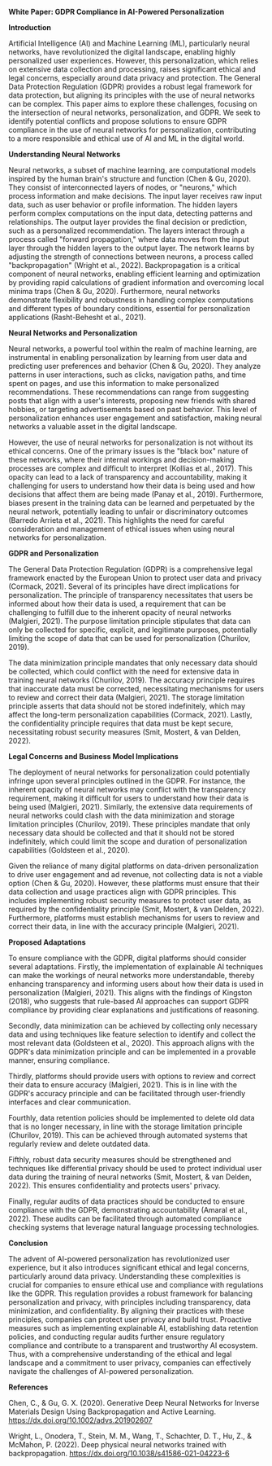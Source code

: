 **White Paper: GDPR Compliance in AI-Powered Personalization**

**Introduction**

Artificial Intelligence (AI) and Machine Learning (ML), particularly neural networks, have revolutionized the digital landscape, enabling highly personalized user experiences. However, this personalization, which relies on extensive data collection and processing, raises significant ethical and legal concerns, especially around data privacy and protection. The General Data Protection Regulation (GDPR) provides a robust legal framework for data protection, but aligning its principles with the use of neural networks can be complex. This paper aims to explore these challenges, focusing on the intersection of neural networks, personalization, and GDPR. We seek to identify potential conflicts and propose solutions to ensure GDPR compliance in the use of neural networks for personalization, contributing to a more responsible and ethical use of AI and ML in the digital world.

**Understanding Neural Networks**

Neural networks, a subset of machine learning, are computational models inspired by the human brain's structure and function (Chen & Gu, 2020). They consist of interconnected layers of nodes, or "neurons," which process information and make decisions. The input layer receives raw input data, such as user behavior or profile information. The hidden layers perform complex computations on the input data, detecting patterns and relationships. The output layer provides the final decision or prediction, such as a personalized recommendation. The layers interact through a process called "forward propagation," where data moves from the input layer through the hidden layers to the output layer. The network learns by adjusting the strength of connections between neurons, a process called "backpropagation" (Wright et al., 2022). Backpropagation is a critical component of neural networks, enabling efficient learning and optimization by providing rapid calculations of gradient information and overcoming local minima traps (Chen & Gu, 2020). Furthermore, neural networks demonstrate flexibility and robustness in handling complex computations and different types of boundary conditions, essential for personalization applications (Rasht-Behesht et al., 2021).

**Neural Networks and Personalization**

Neural networks, a powerful tool within the realm of machine learning, are instrumental in enabling personalization by learning from user data and predicting user preferences and behavior (Chen & Gu, 2020). They analyze patterns in user interactions, such as clicks, navigation paths, and time spent on pages, and use this information to make personalized recommendations. These recommendations can range from suggesting posts that align with a user's interests, proposing new friends with shared hobbies, or targeting advertisements based on past behavior. This level of personalization enhances user engagement and satisfaction, making neural networks a valuable asset in the digital landscape.

However, the use of neural networks for personalization is not without its ethical concerns. One of the primary issues is the "black box" nature of these networks, where their internal workings and decision-making processes are complex and difficult to interpret (Kollias et al., 2017). This opacity can lead to a lack of transparency and accountability, making it challenging for users to understand how their data is being used and how decisions that affect them are being made (Panay et al., 2019). Furthermore, biases present in the training data can be learned and perpetuated by the neural network, potentially leading to unfair or discriminatory outcomes (Barredo Arrieta et al., 2021). This highlights the need for careful consideration and management of ethical issues when using neural networks for personalization.

**GDPR and Personalization**

The General Data Protection Regulation (GDPR) is a comprehensive legal framework enacted by the European Union to protect user data and privacy (Cormack, 2021). Several of its principles have direct implications for personalization. The principle of transparency necessitates that users be informed about how their data is used, a requirement that can be challenging to fulfill due to the inherent opacity of neural networks (Malgieri, 2021). The purpose limitation principle stipulates that data can only be collected for specific, explicit, and legitimate purposes, potentially limiting the scope of data that can be used for personalization (Churilov, 2019).

The data minimization principle mandates that only necessary data should be collected, which could conflict with the need for extensive data in training neural networks (Churilov, 2019). The accuracy principle requires that inaccurate data must be corrected, necessitating mechanisms for users to review and correct their data (Malgieri, 2021). The storage limitation principle asserts that data should not be stored indefinitely, which may affect the long-term personalization capabilities (Cormack, 2021). Lastly, the confidentiality principle requires that data must be kept secure, necessitating robust security measures (Smit, Mostert, & van Delden, 2022).

**Legal Concerns and Business Model Implications**

The deployment of neural networks for personalization could potentially infringe upon several principles outlined in the GDPR. For instance, the inherent opacity of neural networks may conflict with the transparency requirement, making it difficult for users to understand how their data is being used (Malgieri, 2021). Similarly, the extensive data requirements of neural networks could clash with the data minimization and storage limitation principles (Churilov, 2019). These principles mandate that only necessary data should be collected and that it should not be stored indefinitely, which could limit the scope and duration of personalization capabilities (Goldsteen et al., 2020).

Given the reliance of many digital platforms on data-driven personalization to drive user engagement and ad revenue, not collecting data is not a viable option (Chen & Gu, 2020). However, these platforms must ensure that their data collection and usage practices align with GDPR principles. This includes implementing robust security measures to protect user data, as required by the confidentiality principle (Smit, Mostert, & van Delden, 2022). Furthermore, platforms must establish mechanisms for users to review and correct their data, in line with the accuracy principle (Malgieri, 2021).

**Proposed Adaptations**

To ensure compliance with the GDPR, digital platforms should consider several adaptations. Firstly, the implementation of explainable AI techniques can make the workings of neural networks more understandable, thereby enhancing transparency and informing users about how their data is used in personalization (Malgieri, 2021). This aligns with the findings of Kingston (2018), who suggests that rule-based AI approaches can support GDPR compliance by providing clear explanations and justifications of reasoning.

Secondly, data minimization can be achieved by collecting only necessary data and using techniques like feature selection to identify and collect the most relevant data (Goldsteen et al., 2020). This approach aligns with the GDPR's data minimization principle and can be implemented in a provable manner, ensuring compliance.

Thirdly, platforms should provide users with options to review and correct their data to ensure accuracy (Malgieri, 2021). This is in line with the GDPR's accuracy principle and can be facilitated through user-friendly interfaces and clear communication.

Fourthly, data retention policies should be implemented to delete old data that is no longer necessary, in line with the storage limitation principle (Churilov, 2019). This can be achieved through automated systems that regularly review and delete outdated data.

Fifthly, robust data security measures should be strengthened and techniques like differential privacy should be used to protect individual user data during the training of neural networks (Smit, Mostert, & van Delden, 2022). This ensures confidentiality and protects users' privacy.

Finally, regular audits of data practices should be conducted to ensure compliance with the GDPR, demonstrating accountability (Amaral et al., 2022). These audits can be facilitated through automated compliance checking systems that leverage natural language processing technologies.

**Conclusion**

The advent of AI-powered personalization has revolutionized user experience, but it also introduces significant ethical and legal concerns, particularly around data privacy. Understanding these complexities is crucial for companies to ensure ethical use and compliance with regulations like the GDPR. This regulation provides a robust framework for balancing personalization and privacy, with principles including transparency, data minimization, and confidentiality. By aligning their practices with these principles, companies can protect user privacy and build trust. Proactive measures such as implementing explainable AI, establishing data retention policies, and conducting regular audits further ensure regulatory compliance and contribute to a transparent and trustworthy AI ecosystem. Thus, with a comprehensive understanding of the ethical and legal landscape and a commitment to user privacy, companies can effectively navigate the challenges of AI-powered personalization.


**References**

Chen, C., & Gu, G. X. (2020). Generative Deep Neural Networks for Inverse Materials Design Using Backpropagation and Active Learning. https://dx.doi.org/10.1002/advs.201902607

Wright, L., Onodera, T., Stein, M. M., Wang, T., Schachter, D. T., Hu, Z., & McMahon, P. (2022). Deep physical neural networks trained with backpropagation. https://dx.doi.org/10.1038/s41586-021-04223-6





